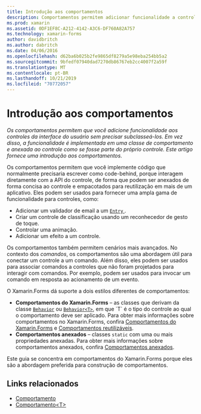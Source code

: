 ```yaml
---
title: Introdução aos comportamentos
description: Comportamentos permitem adicionar funcionalidade a controles de interface do usuário sem precisar dividi-los em subclasses. Em vez disso, a funcionalidade é implementada em uma classe de comportamento e anexada ao controle como se fizesse parte do próprio controle. Este artigo fornece uma introdução a comportamentos.
ms.prod: xamarin
ms.assetid: 0DF1EF8C-A212-4142-A3C6-DF760A82A757
ms.technology: xamarin-forms
author: davidbritch
ms.author: dabritch
ms.date: 04/06/2016
ms.openlocfilehash: d62ba6b025b2fe9865df8279a5e98eba254bb5a2
ms.sourcegitcommit: 9bfedf07940dad7270db86767eb2cc4007f2a59f
ms.translationtype: MT
ms.contentlocale: pt-BR
ms.lasthandoff: 10/21/2019
ms.locfileid: "70772057"
---
```

# <a name="introduction-to-behaviors"></a>Introdução aos comportamentos

_Os comportamentos permitem que você adicione funcionalidade aos controles da interface do usuário sem precisar subclasseá-los. Em vez disso, a funcionalidade é implementada em uma classe de comportamento e anexada ao controle como se fosse parte do próprio controle. Este artigo fornece uma introdução aos comportamentos._

Os comportamentos permitem que você implemente código que normalmente precisaria escrever como code-behind, porque interagem diretamente com a API do controle, de forma que podem ser anexados de forma concisa ao controle e empacotados para reutilização em mais de um aplicativo. Eles podem ser usados para fornecer uma ampla gama de funcionalidade para controles, como:

- Adicionar um validador de email a um [ `Entry` ](xref:Xamarin.Forms.Entry).
- Criar um controle de classificação usando um reconhecedor de gesto de toque.
- Controlar uma animação.
- Adicionar um efeito a um controle.

Os comportamentos também permitem cenários mais avançados. No contexto dos *comandos*, os comportamentos são uma abordagem útil para conectar um controle a um comando. Além disso, eles podem ser usados para associar comandos a controles que não foram projetados para interagir com comandos. Por exemplo, podem ser usados para invocar um comando em resposta ao acionamento de um evento.

O Xamarin.Forms dá suporte a dois estilos diferentes de comportamentos:

- **Comportamentos do Xamarin.Forms** – as classes que derivam da classe [`Behavior`](xref:Xamarin.Forms.Behavior) ou [`Behavior<T>`](xref:Xamarin.Forms.Behavior`1), em que `T` é o tipo do controle ao qual o comportamento deve ser aplicado. Para obter mais informações sobre comportamentos no Xamarin.Forms, confira [Comportamentos do Xamarin.Forms](~/xamarin-forms/app-fundamentals/behaviors/creating.md) e [Comportamentos reutilizáveis](~/xamarin-forms/app-fundamentals/behaviors/reusable/index.md).
- **Comportamentos anexados** – classes `static` com uma ou mais propriedades anexadas. Para obter mais informações sobre comportamentos anexados, confira [Comportamentos anexados](~/xamarin-forms/app-fundamentals/behaviors/attached.md).

Este guia se concentra em comportamentos do Xamarin.Forms porque eles são a abordagem preferida para construção de comportamentos.

## <a name="related-links"></a>Links relacionados

- [Comportamento](xref:Xamarin.Forms.Behavior)
- [Comportamento&lt;T&gt;](xref:Xamarin.Forms.Behavior`1)
